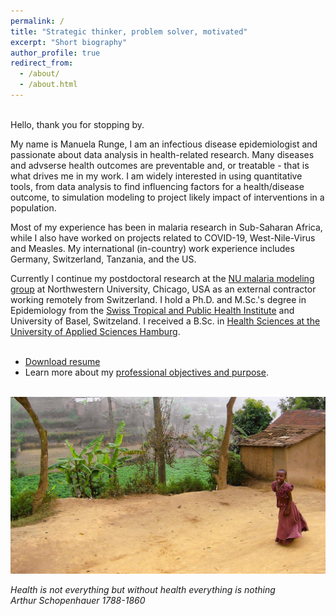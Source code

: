 ```yaml
---
permalink: /
title: "Strategic thinker, problem solver, motivated"
excerpt: "Short biography"
author_profile: true
redirect_from: 
  - /about/
  - /about.html
---
```


<br/>
Hello, thank you for stopping by. 
<br/>

My name is Manuela Runge, I am an infectious disease epidemiologist and passionate about data analysis in health-related research.
Many diseases and advserse health outcomes are preventable and, or treatable - that is what drives me in my work. 
I am widely interested in using quantitative tools, from data analysis to find influencing factors for a health/disease outcome, 
to simulation modeling to project likely impact of interventions in a population. 

Most of my experience has been in malaria research in Sub-Saharan Africa, while I also have worked on projects related to COVID-19, West-Nile-Virus and Measles. 
My international (in-country) work experience includes Germany, Switzerland, Tanzania, and the US. 


Currently I continue my postdoctoral research at the [NU malaria modeling group](https://www.numalariamodeling.org/) at Northwestern University, Chicago, USA as an external contractor working remotely from Switzerland.
I hold a Ph.D. and M.Sc.'s degree in Epidemiology from the [Swiss Tropical and Public Health Institute](https://www.swisstph.ch/en/) and University of Basel, Switzeland.
I received a B.Sc. in [Health Sciences at the University of Applied Sciences Hamburg](https://www.haw-hamburg.de/en/university/faculty-of-life-sciences/departments/health-sciences/). 
<br/><br/>


- <a href="/resume_ManuelaRunge.docx" download>Download resume</a> 
- Learn more about my [professional objectives and purpose](https://manuelarunge.github.io/collaboration/). 
<br/>
  
<img src='/images/100_0324_edited_wide_resized.JPG'>

<i>Health is not everything but without health everything is nothing</i><br>
<i>Arthur Schopenhauer 1788-1860</i>


